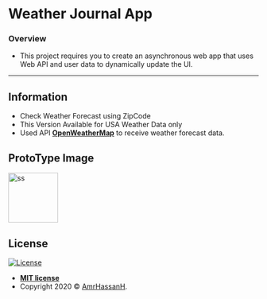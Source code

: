 # Weather Journal App

### Overview

- This project requires you to create an asynchronous web app that uses Web API and user data to dynamically update the UI.

----
## Information

- Check Weather Forecast using ZipCode
- This Version Available for USA Weather Data only
- Used API <a href="https://openweathermap.org/api" target="_blank">**OpenWeatherMap**</a> to receive weather forecast data.

## ProtoType Image
<a href="https://ibb.co/wR1LJdG"><img src="https://i.ibb.co/jTF5V80/ss.png" alt="ss" border="0" width="100" height="100"/></a>
## License

[![License](http://img.shields.io/:license-mit-blue.svg?style=flat-square)](http://badges.mit-license.org)

- **[MIT license](http://opensource.org/licenses/mit-license.php)**
- Copyright 2020 © <a href="https://github.com/AmrrHassan" target="_blank">AmrHassanH</a>.
